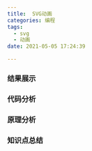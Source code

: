 ```yaml
---
title:  SVG动画
categories: 编程
tags: 
  - svg
  - 动画
date: 2021-05-05 17:24:39

---
```


### 结果展示



### 代码分析



### 原理分析



### 知识点总结

